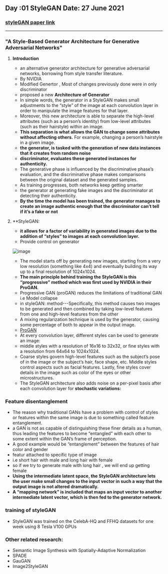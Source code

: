 ## Day :01 StyleGAN Date: 27 June 2021
### [styleGAN paper link](https://arxiv.org/abs/1812.04948)
----------------------------------------------------------------------------
### "A Style-Based Generator Architecture for Generative Adversarial Networks"
 
1. **Introduction**
   - an alternative generator architecture for generative adversarial networks, borrowing from style transfer literature.
   - By NVIDIA 
   - Modified Genertor , Most of changes previously done were in only discriminator
   - proposed a new **Architecture of Generator**
   - In simple words, the generator in a StyleGAN makes small adjustments to the “style” of the image at each convolution layer in order to manipulate the image features for that layer.
   - Moreover, this new architecture is able to separate the high-level attributes (such as a person’s identity) from low-level attributes (such as their hairstyle) within an image.
   -  **This separation is what allows the GAN to change some attributes without affecting others.** For example, changing a person’s hairstyle in a given image.
   -   **the generator, is tasked with the generation of new data instances that it creates from random noise**
   -  **discriminator, evaluates these generated instances for authenticity.**
   -  The generative phase is influenced by the discriminative phase’s evaluation, and the discriminative phase makes comparisons between the original dataset and the generated samples.
   -  As training progresses, both networks keep getting smarter
   -  the generator at generating fake images and the discriminator at detecting their authenticity.
   - **By the time the model has been trained, the generator manages to create an image authentic enough that the discriminator can’t tell if it’s a fake or not**


2. **StyleGAN:
   -  **it allows for a factor of variability in generated images due to the addition of “styles” to images at each convolution layer.**
   -  Provide control on generator
   
   ![image](https://user-images.githubusercontent.com/85448160/123863120-cde1d680-d946-11eb-8423-8be0cea01389.png)

   -  The model starts off by generating new images, starting from a very low resolution (something like 4x4) and eventually building its way up to a final resolution of 1024x1024.
   -  **The main principle behind training the StyleGAN is this “progressive” method which was first used by NVIDIA in their ProGAN.**
   -  Progressive GAN (proGAN) reduces the limitations of traditional GAN i.e Model collapse
   -  in styleGAN: method---Specifically, this method causes two images to be generated and then combined by taking low-level features from one and high-level features from the other
   -  A mixing regularization technique is used by the generator, causing some percentage of both to appear in the output image.
   -  [ProGAN](https://towardsdatascience.com/progan-how-nvidia-generated-images-of-unprecedented-quality-51c98ec2cbd2)
   -  At every convolution layer, different styles can be used to generate an image:
   - middle styles with a resolution of 16x16 to 32x32, or fine styles with a resolution from 64x64 to 1024x1024.
   - Coarse styles govern high-level features such as the subject’s pose of in the image or the subject’s hair, face shape, etc. Middle styles control aspects such as facial features. Lastly, fine styles cover details in the image such as color of the eyes or other microstructures.
   - The StyleGAN architecture also adds noise on a per-pixel basis after each convolution layer for **stochastic variations:**
   
  ### Feature disentanglement
  -  The reason why traditional GANs have a problem with control of styles or features within the same image is due to something called feature entanglement.
  -  a GAN is not as capable of distinguishing these finer details as a human, thus leading the features to become “entangled” with each other to some extent within the GAN’s frame of perception.
  -  A good example would be “entanglement” between the features of hair color and gender
  -  featur attached to specific type of image
  -  i.e short hair with male  and long hair with female
  -  so if we try to generate male with long hair , we will end up getting female
  -  **Using the intermediate latent space, the StyleGAN architecture lets the user make small changes to the input vector in such a way that the output image is not altered dramatically.**
  -  **A “mapping network” is included that maps an input vector to another intermediate latent vector, which is then fed to the generator network.**
  
  ### training of styleGAN
  -  StyleGAN was trained on the CelebA-HQ and FFHQ datasets for one week using 8 Tesla V100 GPUs
  
  ### Other related research:
  - Semantic Image Synthesis with Spatially-Adaptive Normalization
  - SPADE
  - GauGAN
  - Image2StyleGAN
  
    
    
    
